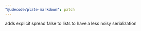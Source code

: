 ```yaml
---
"@udecode/plate-markdown": patch
---
```


adds explicit spread false to lists to have a less noisy serialization
